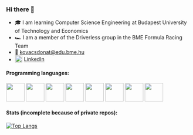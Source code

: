 ### Hi there 👋

- 🎓 I am learning Computer Science Engineering at Budapest University of Technology and Economics
- 🏎️ I am a member of the Driverless group in the BME Formula Racing Team
- 📧 kovacsdonat@edu.bme.hu
- <sub><img src="https://github.com/user-attachments/assets/c627a4c7-5204-412d-93d2-8f5290ae6ca3" width="20" /></sub>&#8196;<a href="https://www.linkedin.com/in/kovacsdonat">LinkedIn</a>

#### Programming languages:
<img src="https://github.com/user-attachments/assets/fec751e2-73f2-44ba-9aef-fce734de69be" width="50"/>
<img src="https://github.com/user-attachments/assets/ed795fa7-8080-4d68-901c-ab685f456426" width="50"/>
<img src="https://github.com/user-attachments/assets/aef8d040-bd65-4128-93d6-8289fcde9fe8" width="50"/>
<img src="https://github.com/user-attachments/assets/5dcd1b75-564a-4e2a-9a43-a328e6b541a9" width="50"/>
<img src="https://github.com/user-attachments/assets/da4f078d-7f0e-47e1-b859-37ecc0fa4f4f" width="50"/>
<img src="https://github.com/user-attachments/assets/bf8aea9d-b31e-4128-b920-336ca53f0304" width="50"/>
<img src="https://github.com/user-attachments/assets/8f5a39e0-7cf8-4818-afad-2af41e5c4624" width="50"/>
<img src="https://github.com/user-attachments/assets/86c9a2db-059f-4f2e-8dc5-324588bdf22d" width="50"/>

#### Stats (incomplete because of private repos):
[![Top Langs](https://github-readme-stats.vercel.app/api/top-langs/?username=kovacsdonat8&layout=compact)](https://github-readme-stats.vercel.app/api/top-langs/?username=kovacsdonat8&layout=compact)
